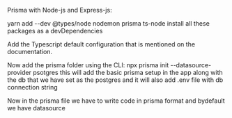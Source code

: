 Prisma with Node-js and Express-js:

yarn add --dev @types/node nodemon prisma ts-node
install all these packages as a devDependencies 

Add the Typescript default configuration that is mentioned on the documentation.

Now add the prisma folder using the CLI:  npx prisma init --datasource-provider psotgres
this will add the basic prisma setup in the app along with the db that we have set as the 
postgres and it will also add .env file with db connection string

Now in the prisma file we have to write code in prisma format and bydefault we have datasource
